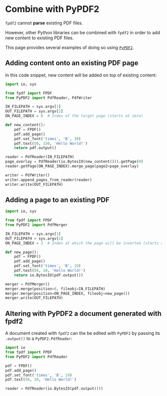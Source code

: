 # Combine with PyPDF2

`fpdf2` cannot **parse** existing PDF files.

However, other Python libraries can be combined with `fpdf2`
in order to add new content to existing PDF files.

This page provides several examples of doing so using [`PyPDF2`](https://github.com/py-pdf/PyPDF2).

## Adding content onto an existing PDF page
In this code snippet, new content will be added on top of existing content:
```python
import io, sys

from fpdf import FPDF
from PyPDF2 import PdfReader, PdfWriter

IN_FILEPATH = sys.argv[1]
OUT_FILEPATH = sys.argv[2]
ON_PAGE_INDEX = 0  # Index of the target page (starts at zero)

def new_content():
    pdf = FPDF()
    pdf.add_page()
    pdf.set_font('times', 'B', 30)
    pdf.text(50, 150, 'Hello World!')
    return pdf.output()

reader = PdfReader(IN_FILEPATH)
page_overlay = PdfReader(io.BytesIO(new_content())).getPage(0)
reader.getPage(ON_PAGE_INDEX).merge_page(page2=page_overlay)

writer = PdfWriter()
writer.append_pages_from_reader(reader)
writer.write(OUT_FILEPATH)
```

## Adding a page to an existing PDF

```python
import io, sys

from fpdf import FPDF
from PyPDF2 import PdfMerger

IN_FILEPATH = sys.argv[1]
OUT_FILEPATH = sys.argv[2]
ON_PAGE_INDEX = 2  # Index at which the page will be inserted (starts at zero)

def new_page():
    pdf = FPDF()
    pdf.add_page()
    pdf.set_font('times', 'B', 19)
    pdf.text(50, 10, 'Hello World!')
    return io.BytesIO(pdf.output())

merger = PdfMerger()
merger.merge(position=0, fileobj=IN_FILEPATH)
merger.merge(position=ON_PAGE_INDEX, fileobj=new_page())
merger.write(OUT_FILEPATH)
```

## Altering with PyPDF2 a document generated with fpdf2
A document created with `fpdf2` can the be edited with `PyPDF2`
by passing its `.output()` to a `PyPDF2.PdfReader`:
```python
import io
from fpdf import FPDF
from PyPDF2 import PdfReader

pdf = FPDF()
pdf.add_page()
pdf.set_font('times', 'B', 19)
pdf.text(50, 10, 'Hello World!')

reader = PdfReader(io.BytesIO(pdf.output()))
```
